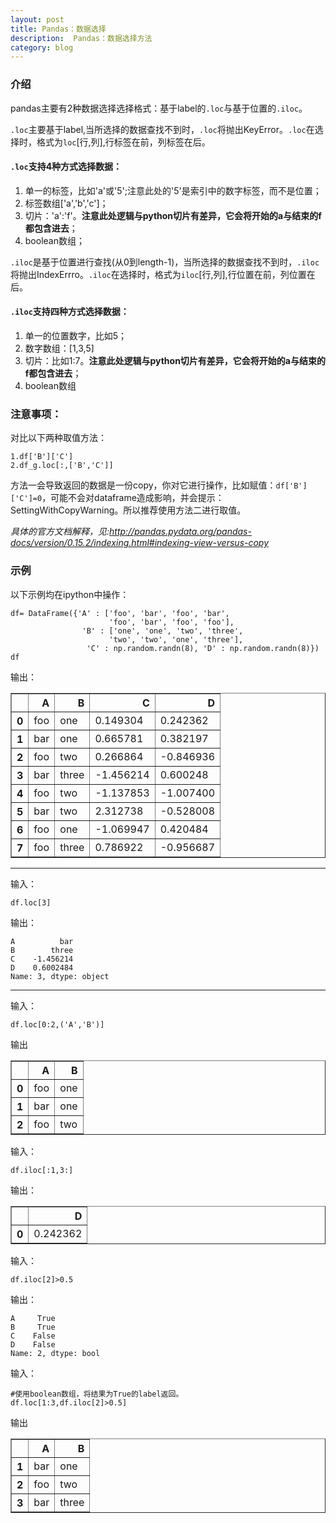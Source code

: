 ```yaml
---
layout: post
title: Pandas：数据选择
description:  Pandas：数据选择方法
category: blog
---
```


### 介绍

pandas主要有2种数据选择选择格式：基于label的`.loc`与基于位置的`.iloc`。

`.loc`主要基于label,当所选择的数据查找不到时，`.loc`将抛出KeyError。`.loc`在选择时，格式为`loc`[行,列],行标签在前，列标签在后。

#### `.loc`支持4种方式选择数据：
1. 单一的标签，比如'a'或'5';注意此处的'5'是索引中的数字标签，而不是位置；
2. 标签数组['a','b','c']；
3. 切片：'a':'f'。**注意此处逻辑与python切片有差异，它会将开始的a与结束的f都包含进去**；
4. boolean数组；


`.iloc`是基于位置进行查找(从0到length-1)，当所选择的数据查找不到时，`.iloc`将抛出IndexErrro。`.iloc`在选择时，格式为`iloc`[行,列],行位置在前，列位置在后。
#### `.iloc`支持四种方式选择数据：
1. 单一的位置数字，比如5；
2. 数字数组：[1,3,5]
3. 切片：比如1:7。**注意此处逻辑与python切片有差异，它会将开始的a与结束的f都包含进去**；
4. boolean数组


### 注意事项：
对比以下两种取值方法：

    1.df['B']['C']
    2.df_g.loc[:,['B','C']]

方法一会导致返回的数据是一份copy，你对它进行操作，比如赋值：`df['B']['C']=0`，可能不会对dataframe造成影响，并会提示：SettingWithCopyWarning。所以推荐使用方法二进行取值。

*具体的官方文档解释，见:http://pandas.pydata.org/pandas-docs/version/0.15.2/indexing.html#indexing-view-versus-copy*


### 示例
以下示例均在ipython中操作：

    df= DataFrame({'A' : ['foo', 'bar', 'foo', 'bar',
                          'foo', 'bar', 'foo', 'foo'],
                    'B' : ['one', 'one', 'two', 'three',
                          'two', 'two', 'one', 'three'],
                     'C' : np.random.randn(8), 'D' : np.random.randn(8)})
    df

 输出：
 
 
<table border="1" class="dataframe">
  <thead>
    <tr style="text-align: right;">
      <th></th>
      <th>A</th>
      <th>B</th>
      <th>C</th>
      <th>D</th>
    </tr>
  </thead>
  <tbody>
    <tr>
      <th>0</th>
      <td>foo</td>
      <td>one</td>
      <td>0.149304</td>
      <td>0.242362</td>
    </tr>
    <tr>
      <th>1</th>
      <td>bar</td>
      <td>one</td>
      <td>0.665781</td>
      <td>0.382197</td>
    </tr>
    <tr>
      <th>2</th>
      <td>foo</td>
      <td>two</td>
      <td>0.266864</td>
      <td>-0.846936</td>
    </tr>
    <tr>
      <th>3</th>
      <td>bar</td>
      <td>three</td>
      <td>-1.456214</td>
      <td>0.600248</td>
    </tr>
    <tr>
      <th>4</th>
      <td>foo</td>
      <td>two</td>
      <td>-1.137853</td>
      <td>-1.007400</td>
    </tr>
    <tr>
      <th>5</th>
      <td>bar</td>
      <td>two</td>
      <td>2.312738</td>
      <td>-0.528008</td>
    </tr>
    <tr>
      <th>6</th>
      <td>foo</td>
      <td>one</td>
      <td>-1.069947</td>
      <td>0.420484</td>
    </tr>
    <tr>
      <th>7</th>
      <td>foo</td>
      <td>three</td>
      <td>0.786922</td>
      <td>-0.956687</td>
    </tr>
  </tbody>
</table>

--------------------------------
<p></p>
输入：

    df.loc[3]

输出：

    A          bar
    B        three
    C    -1.456214
    D    0.6002484
    Name: 3, dtype: object

-----------------
<p></p>
输入：

    df.loc[0:2,('A','B')]

输出


<table border="1" class="dataframe">
  <thead>
    <tr style="text-align: right;">
      <th></th>
      <th>A</th>
      <th>B</th>
    </tr>
  </thead>
  <tbody>
    <tr>
      <th>0</th>
      <td>foo</td>
      <td>one</td>
    </tr>
    <tr>
      <th>1</th>
      <td>bar</td>
      <td>one</td>
    </tr>
    <tr>
      <th>2</th>
      <td>foo</td>
      <td>two</td>
    </tr>
  </tbody>
</table>

<p></p>
输入：

    
    df.iloc[:1,3:]

输出：


<table border="1" class="dataframe">
  <thead>
    <tr style="text-align: right;">
      <th></th>
      <th>D</th>
    </tr>
  </thead>
  <tbody>
    <tr>
      <th>0</th>
      <td>0.242362</td>
    </tr>
  </tbody>
</table>


<p></p>
输入：
    
    df.iloc[2]>0.5
    
    
输出：

    A     True
    B     True
    C    False
    D    False
    Name: 2, dtype: bool

<p></p>
输入：
    
    #使用boolean数组，将结果为True的label返回。
    df.loc[1:3,df.iloc[2]>0.5]

输出

<table border="1" class="dataframe">
  <thead>
    <tr style="text-align: right;">
      <th></th>
      <th>A</th>
      <th>B</th>
    </tr>
  </thead>
  <tbody>
    <tr>
      <th>1</th>
      <td>bar</td>
      <td>one</td>
    </tr>
    <tr>
      <th>2</th>
      <td>foo</td>
      <td>two</td>
    </tr>
    <tr>
      <th>3</th>
      <td>bar</td>
      <td>three</td>
    </tr>
  </tbody>
</table>





[It'web]:    http://itweb.me  "It’web"
